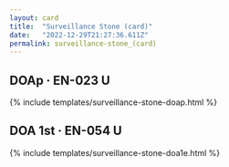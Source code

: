 ```yaml
---
layout: card
title:  "Surveillance Stone (card)"
date:   "2022-12-29T21:27:36.611Z"
permalink: surveillance-stone_(card)
---
```


## DOAp &middot; EN-023 U

{% include templates/surveillance-stone-doap.html %}


## DOA 1st &middot; EN-054 U

{% include templates/surveillance-stone-doa1e.html %}
